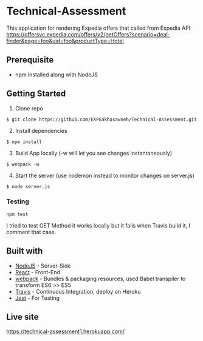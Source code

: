 # Technical-Assessment

This application for rendering Expedia offers that called from Expedia API https://offersvc.expedia.com/offers/v2/getOffers?scenario=deal-finder&page=foo&uid=foo&productType=Hotel

## Prerequisite

* npm installed along with NodeJS

## Getting Started

1. Clone repo

```console
$ git clone https://github.com/EXPEakhasawneh/Technical-Assessment.git
```

2. Install dependencies

```console
$ npm install
```

3. Build App locally (-w will let you see changes instantaneously)

```console
$ webpack -w
```

4. Start the server (use nodemon instead to monitor changes on server.js)

```console
$ node server.js
```

### Testing

```console
npm test
```

I tried to test GET Method it works locally but it fails when Travis build it, I comment that case.

## Built with

* [NodeJS](https://github.com/nodejs) - Server-Side
* [React](https://github.com/facebook/react) - Front-End
* [webpack](https://github.com/webpack) - Bundles & packaging resources, used Babel transpiler to transform ES6 >> ES5
* [Travis](https://github.com/travis-ci) - Continuous Integration, deploy on Heroku
* [Jest](https://github.com/facebook/jest) - For Testing

## Live site

https://technical-assessment1.herokuapp.com/
